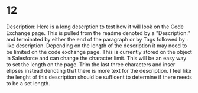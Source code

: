 # 12

Description: Here is a long descrption to test how it will look on the Code Exchange page. This is pulled from the readme denoted by a "Description:" and terminated by either the end of the paragraph or by Tags followed by : like description. Depending on the length of the description it may need to be limited on the code exchange page. This is currently stored on the object in Salesforce and can change the character limit. This will be an easy way to set the length on the page. Trim the last three characters and inser elipses instead denoting that there is more text for the description. I feel like the lenght of this description should be sufficent to determine if there needs to be a set length.
